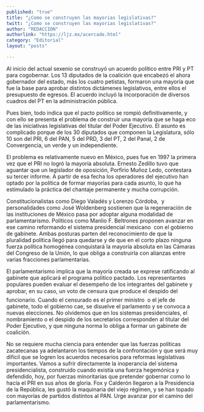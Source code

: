 ```yaml
---
published: "true"
title: "¿Como se construyen las mayorias legislativas?"
twitt: "¿Como se construyen las mayorias legislativas?"
author: "REDACCION"
authorlink: "https://ljz.mx/acercade.html"
category: "Editorial"
layout: "posts"

---
```



  Al inicio del actual sexenio se construyó un acuerdo político entre PRI y PT para cogobernar. Los 13 diputados de la coalición que encabezó el ahora gobernador del estado, más los cuatro petistas, formaron una mayoría que fue la base para aprobar distintos dictámenes legislativos, entre ellos el presupuesto de egresos. El acuerdo incluyó la incorporación de diversos cuadros del PT en la administración pública.



  Pues bien, todo indica que el pacto político se rompió definitivamente, y con ello se presenta el problema de construir una mayoría que se haga eco de las iniciativas legislativas del titular del Poder Ejecutivo. El asunto es complicado porque de los 30 diputados que componen la Legislatura, sólo 10 son del PRI, 6 del PAN, 5 del PRD, 3 del PT, 2 del Panal, 2 de Convergencia, un verde y un independiente.



  El problema es relativamente nuevo en México, pues fue en 1997 la primera vez que el PRI no logró la mayoría absoluta. Ernesto Zedillo tuvo que aguantar que un legislador de oposición, Porfirio Muñoz Ledo, contestara su tercer informe. A partir de esa fecha los operadores del ejecutivo han optado por la política de formar mayorías para cada asunto, lo que ha estimulado la práctica del chantaje permanente y mucha corrupción.



  Constitucionalistas como Diego Valadés y Lorenzo Córdoba,  y personalidades como José Woldenberg sostienen que la regeneración de las instituciones de México pasa por adoptar alguna modalidad de parlamentarismo. Políticos como Manlio F. Beltrones proponen avanzar en ese camino reformando el sistema presidencial mexicano  con el gobierno de gabinete. Ambas posturas parten del reconocimiento de que la pluralidad política llegó para quedarse y de que en el corto plazo ninguna fuerza política homogénea conquistará la mayoría absoluta en las Cámaras del Congreso de la Unión, lo que obliga a construirla con alianzas entre varias fracciones parlamentarias.



  El parlamentarismo implica que la mayoría creada se exprese ratificando al gabinete que aplicará el programa político pactado. Los representantes populares pueden evaluar el desempeño de los integrantes del gabinete y aprobar, en su caso, un voto de censura que produce el despido del funcionario. Cuando el censurado es el primer ministro  o el jefe de gabinete, todo el gobierno cae, se disuelve el parlamento y se convoca a nuevas elecciones. No olvidemos que en los sistemas presidenciales, el nombramiento o el despido de los secretarios corresponden al titular del Poder Ejecutivo, y que ninguna norma lo obliga a formar un gabinete de coalición.



  No se requiere mucha ciencia para entender que las fuerzas políticas zacatecanas ya adelantaron los tiempos de la confrontación y que será muy difícil que se logren los acuerdos necesarios para reformas legislativas importantes. Vamos a sufrir directamente la inoperancia del sistema presidencialista, construido cuando existía una fuerza hegemónica y defendido, hoy, por fuerzas minoritarias que pretender gobernar como lo hacía el PRI en sus años de gloria. Fox y Calderón llegaron a la Presidencia de la República, les gustó la maquinaria del viejo régimen, y se han topado con mayorías de partidos distintos al PAN. Urge avanzar por el camino del parlamentarismo.



   

